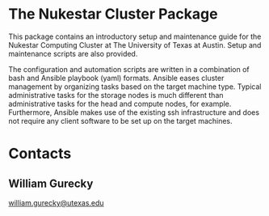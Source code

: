 The Nukestar Cluster Package
============================

This package contains an introductory setup and
maintenance guide for the Nukestar Computing Cluster at The University of Texas
at Austin.  Setup and maintenance scripts are also provided.

The configuration and automation scripts are written in a combination of
bash and Ansible playbook (yaml) formats.  Ansible eases cluster management by 
organizing tasks based on the target machine type.  Typical administrative
tasks for the storage nodes is much different than administrative tasks for 
the head and compute nodes, for example.  Furthermore, Ansible makes use 
of the existing ssh infrastructure and does not require any client software
to be set up on the target machines.

Contacts
=========

William Gurecky
---
william.gurecky@utexas.edu


